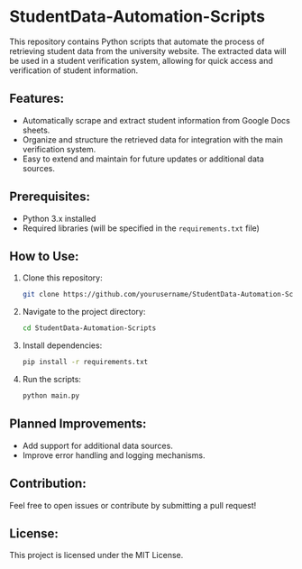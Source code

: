 # StudentData-Automation-Scripts

This repository contains Python scripts that automate the process of retrieving student data from the university website. The extracted data will be used in a student verification system, allowing for quick access and verification of student information.

## Features:
- Automatically scrape and extract student information from Google Docs sheets.
- Organize and structure the retrieved data for integration with the main verification system.
- Easy to extend and maintain for future updates or additional data sources.

## Prerequisites:
- Python 3.x installed
- Required libraries (will be specified in the `requirements.txt` file)

## How to Use:
1. Clone this repository:
    ```bash
    git clone https://github.com/yourusername/StudentData-Automation-Scripts.git
    ```
2. Navigate to the project directory:
    ```bash
    cd StudentData-Automation-Scripts
    ```
3. Install dependencies:
    ```bash
    pip install -r requirements.txt
    ```
4. Run the scripts:
    ```bash
    python main.py
    ```

## Planned Improvements:
- Add support for additional data sources.
- Improve error handling and logging mechanisms.

## Contribution:
Feel free to open issues or contribute by submitting a pull request!

## License:
This project is licensed under the MIT License.
